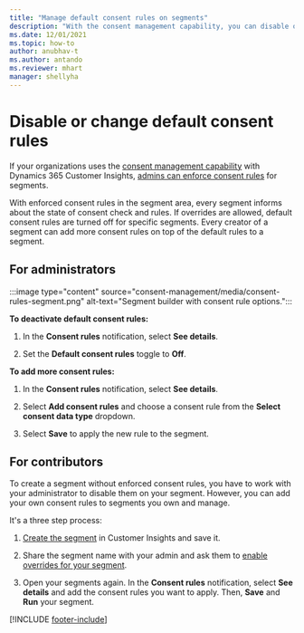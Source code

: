```yaml
---
title: "Manage default consent rules on segments"
description: "With the consent management capability, you can disable or change the default consent rules if overrides are enabled."
ms.date: 12/01/2021
ms.topic: how-to
author: anubhav-t
ms.author: antando
ms.reviewer: mhart
manager: shellyha
---
```


# Disable or change default consent rules

If your organizations uses the [consent management capability](consent-management/overview.md) with Dynamics 365 Customer Insights, [admins can enforce consent rules](activate-consent.md) for segments. 

With enforced consent rules in the segment area, every segment informs about the state of consent check and rules. If overrides are allowed, default consent rules are turned off for specific segments. Every creator of a segment can add more consent rules on top of the default rules to a segment. 

## For administrators

:::image type="content" source="consent-management/media/consent-rules-segment.png" alt-text="Segment builder with consent rule options.":::

**To deactivate default consent rules:**

1. In the **Consent rules** notification, select **See details**. 

1. Set the **Default consent rules** toggle to **Off**.

**To add more consent rules:**

1. In the **Consent rules** notification, select **See details**. 

1. Select **Add consent rules** and choose a consent rule from the **Select consent data type** dropdown.

1. Select **Save** to apply the new rule to the segment.

## For contributors

To create a segment without enforced consent rules, you have to work with your administrator to disable them on your segment. However, you can add your own consent rules to segments you own and manage.

It's a three step process: 
1. [Create the segment](segments.md) in Customer Insights and save it. 

1. Share the segment name with your admin and ask them to [enable overrides for your segment](activate-consent.md). 

1. Open your segments again. In the **Consent rules** notification, select **See details** and add the consent rules you want to apply. Then, **Save** and **Run** your segment.



[!INCLUDE [footer-include](includes/footer-banner.md)] 
